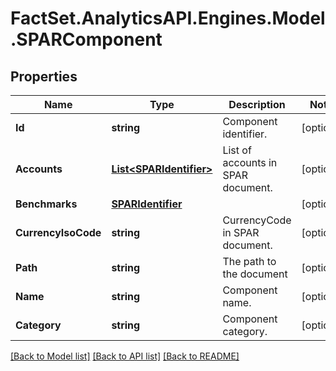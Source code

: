 # FactSet.AnalyticsAPI.Engines.Model.SPARComponent

## Properties

Name | Type | Description | Notes
------------ | ------------- | ------------- | -------------
**Id** | **string** | Component identifier. | [optional] 
**Accounts** | [**List&lt;SPARIdentifier&gt;**](SPARIdentifier.md) | List of accounts in SPAR document. | [optional] 
**Benchmarks** | [**SPARIdentifier**](SPARIdentifier.md) |  | [optional] 
**CurrencyIsoCode** | **string** | CurrencyCode in SPAR document. | [optional] 
**Path** | **string** | The path to the document | [optional] 
**Name** | **string** | Component name. | [optional] 
**Category** | **string** | Component category. | [optional] 

[[Back to Model list]](../README.md#documentation-for-models) [[Back to API list]](../README.md#documentation-for-api-endpoints) [[Back to README]](../README.md)

